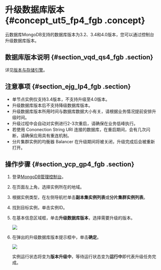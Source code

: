 # 升级数据库版本 {#concept_ut5_fp4_fgb .concept}

云数据库MongoDB支持的数据库版本为3.2、3.4和4.0版本，您可以通过控制台升级数据库版本。

## 数据库版本说明 {#section_vqd_qs4_fgb .section}

详见[版本与存储引擎](../../../../intl.zh-CN/产品简介/版本及存储引擎.md#)。

## 注意事项 {#section_ejg_lp4_fgb .section}

-   单节点实例仅支持3.4版本，不支持升级至4.0版本。
-   升级数据库版本后不支持降级数据库版本。
-   升级数据库版本所用时间与数据库数据大小有关，请根据业务情况提前安排升级时间。
-   升级过程中会自动对实例进行2-3次重启，请确保在业务低峰执行。
-   若使用 Cononection String URI 连接的数据库，在重启期间，会有几次闪断，请确保应用具有重连机制。
-   分片集群实例的均衡器 Balancer 在升级期间将被关闭，升级完成后会被重新打开。

## 操作步骤 {#section_ycp_gp4_fgb .section}

1.  登录[MongoDB管理控制台](https://mongodb.console.aliyun.com/#/mongodb/list)。
2.  在页面左上角，选择实例所在的地域。
3.  根据实例类型，在左侧导航栏单击**副本集实例列表**或**分片集群实例列表**。
4.  找到目标实例，单击实例ID。
5.  在基本信息区域框，单击**升级数据库版本**，选择需要升级的版本。

    ![](http://static-aliyun-doc.oss-cn-hangzhou.aliyuncs.com/assets/img/6742/155617085921044_zh-CN.png)

6.  在弹出的升级数据库版本提示框中，单击**确定**。

    ![](http://static-aliyun-doc.oss-cn-hangzhou.aliyuncs.com/assets/img/6742/155617085921045_zh-CN.png)

    实例运行状态将变为**版本升级中**，等待运行状态变为**运行中**即代表升级任务完成。


